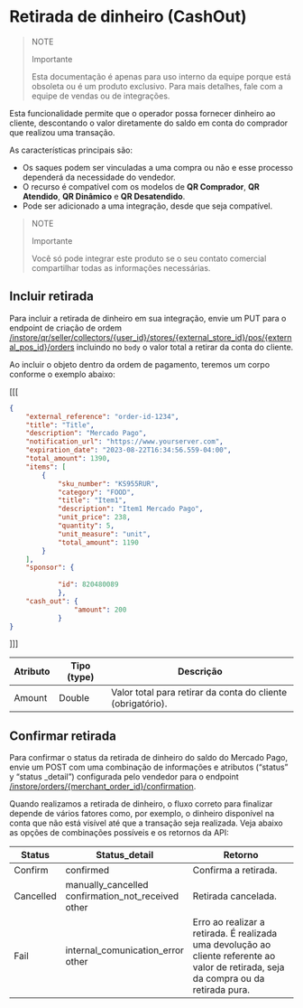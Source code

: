 # Retirada de dinheiro (CashOut)

> NOTE
>
> Importante
>
> Esta documentação é apenas para uso interno da equipe porque está obsoleta ou é um produto exclusivo. Para mais detalhes, fale com a equipe de vendas ou de integrações.

Esta funcionalidade permite que o operador possa fornecer dinheiro ao cliente, descontando o valor diretamente do saldo em conta do comprador que realizou uma transação. 

As características principais são:
* Os saques podem ser vinculadas a uma compra ou não e esse processo dependerá da necessidade do vendedor.
* O recurso é compatível com os modelos de **QR Comprador**, **QR Atendido**, **QR Dinâmico** e **QR Desatendido**.
* Pode ser adicionado a uma integração, desde que seja compatível.

> NOTE
>
> Importante
>
> Você só pode integrar este produto se o seu contato comercial compartilhar todas as informações necessárias.

## Incluir retirada

Para incluir a retirada de dinheiro em sua integração, envie um PUT para o endpoint de criação de ordem [/instore/qr/seller/collectors/{user_id}/stores/{external_store_id}/pos/{external_pos_id}/orders](https://www.mercadopago[FAKER][URL][DOMAIN]/developers/pt/reference/instore_orders_v2/_instore_qr_seller_collectors_user_id_stores_external_store_id_pos_external_pos_id_orders/put) incluindo no `body` o valor total a retirar da conta do cliente. 

Ao incluir o objeto dentro da ordem de pagamento, teremos um corpo conforme o exemplo abaixo:

[[[
```json
​​{
    "external_reference": "order-id-1234",
    "title": "Title",
    "description": "Mercado Pago",
    "notification_url": "https://www.yourserver.com",
    "expiration_date": "2023-08-22T16:34:56.559-04:00",
    "total_amount": 1390,
    "items": [
        {
            "sku_number": "KS955RUR",
            "category": "FOOD",
            "title": "Item1",
            "description": "Item1 Mercado Pago",
            "unit_price": 238,
            "quantity": 5,
            "unit_measure": "unit",
            "total_amount": 1190
        }
    ],
    "sponsor": {
    
            "id": 820480089
            },
    "cash_out": {
                "amount": 200
            }
}
```
]]]

| Atributo | Tipo (type) | Descrição |
|---|---|--- |
| Amount | Double | Valor total para retirar da conta do cliente (obrigatório).|

## Confirmar retirada 

Para confirmar o status da retirada de dinheiro do saldo do Mercado Pago, envie um POST com uma combinação de informações e atributos (“status” y “status _detail”) configurada pelo vendedor para o endpoint [/instore/orders/{merchant_order_id}/confirmation](https://www.mercadopago[FAKER][URL][DOMAIN]/developers/pt/reference/cashout-qr/_instore_orders_merchant_order_id_confirmation/post).
 
Quando realizamos a retirada de dinheiro, o fluxo correto para finalizar depende de vários fatores como, por exemplo, o dinheiro disponível na conta que não está visível até que a transação seja realizada. Veja abaixo as opções de combinações possíveis e os retornos da API: 
 
| Status | Status_detail | Retorno |
| --- | --- |--- |
| Confirm | confirmed | Confirma a retirada.|
| Cancelled | manually_cancelled <br/> confirmation_not_received <br/> other | Retirada cancelada. |
| Fail | internal_comunication_error <br/> other | Erro ao realizar a retirada. É realizada uma devolução ao cliente referente ao valor de retirada, seja da compra ou da retirada pura.|